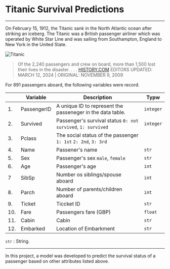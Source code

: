 # Titanic Survival Predictions
___
On February 15, 1912, the Titanic sank in the North Atlantic ocean after striking an iceberg. The Titanic was a British passenger airliner which was operated by White Star Line and was sailing from Southampton, England to New York in the United State.

![Titanic](https://th.bing.com/th/id/OIF.gWP9t3V7Nk18r56WwZinUg?rs=1&pid=ImgDetMain)

> Of the 2,240 passengers and crew on board, more than 1,500 lost their lives in the disaster. . . . 
[HISTORY.COM](https://www.history.com/topics/early-20th-century-us/titanic) EDITORS UPDATED: MARCH 12, 2024 | ORIGINAL: NOVEMBER 9, 2009 

For 891 passengers aboard, the following variables were record.

|     | Variable      | Description                                                        | Typw      |
|---- |---------------|--------------------------------------------------------------------|-----------|
|1.   | PassengerID   | A unique ID to represent the passeneger in the data table.         | `integer` |
|2.   | Survived      | Passenger's survival status `0: not survived`, `1: survived`       | `integer` |
|3.   | Pclass        | The social status of the passenger `1: 1st` `2: 2nd`, `3: 3rd`     |           |
|4.   | Name          | Passener's name                                                    | `str`     |
|5.   | Sex           | Passenger's sex   `male`, `female`                                 | `str`     |
| 6.  | Age           | Passenger's age                                                    | `int`     |
| 7   | SibSp         | Number os siblings/spouse aboard                                   | `int`     |
| 8.  | Parch         | Number of parents/children aboard                                  | `int`     |
| 9.  | Ticket        | Ticcket ID                                                         | `str`     |
| 10. | Fare          | Passengers fare (GBP)                                              | `float`   |
| 11. | Cabin         | Cabin                                                              | `str`     |
| 12. | Embarked      | Location of Embarkment                                             | `str`     |

`str` : String.
___
In this project, a model was developed to predict the survival status of a passenger based on other attributes listed above.